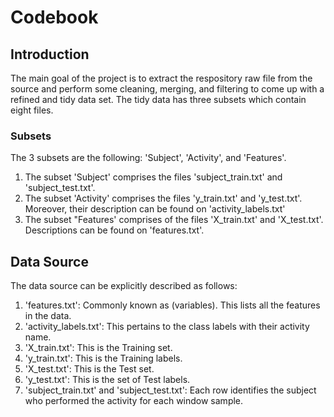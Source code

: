 # Codebook 

## Introduction
The main goal of the project is to extract the respository raw file from the source and perform some cleaning, merging, and filtering to come up with a refined and tidy data set. The tidy data has three subsets which contain eight files.

### Subsets
The 3 subsets are the following: 'Subject', 'Activity', and 'Features'.
1. The subset 'Subject' comprises the files 'subject_train.txt' and 'subject_test.txt'.
2. The subset 'Activity' comprises the files 'y_train.txt' and 'y_test.txt'. Moreover, their description can be found on 'activity_labels.txt'
3. The subset "Features' comprises of the files 'X_train.txt' and 'X_test.txt'. Descriptions can be found on 'features.txt'.

## Data Source
The data source can be explicitly described as follows:
1. 'features.txt': Commonly known as (variables). This lists all the features in the data.
2. 'activity_labels.txt': This pertains to the class labels with their activity name.
3. 'X_train.txt': This is the Training set.
4. 'y_train.txt': This is the Training labels.
5. 'X_test.txt': This is the Test set.
6. 'y_test.txt': This is the set of Test labels.
7. 'subject_train.txt' and 'subject_test.txt': Each row identifies the subject who performed the activity for each window sample. 


